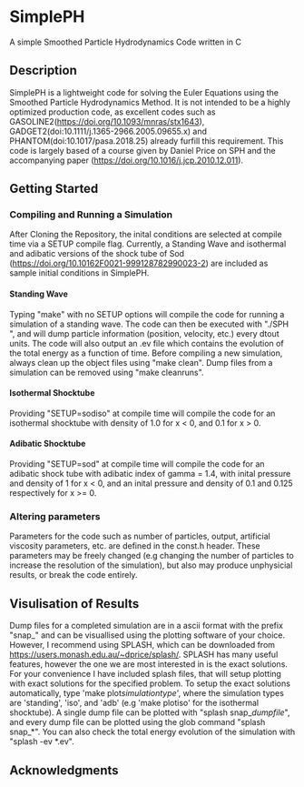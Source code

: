 # SimplePH
A simple Smoothed Particle Hydrodynamics Code written in C
## Description
SimplePH is a lightweight code for solving the Euler Equations using the Smoothed Particle Hydrodynamics Method.
It is not intended to be a highly optimized production code, as excellent codes such as GASOLINE2(https://doi.org/10.1093/mnras/stx1643), GADGET2(doi:10.1111/j.1365-2966.2005.09655.x) and PHANTOM(doi:10.1017/pasa.2018.25) already furfill this requirement.
This code is largely based of a course given by Daniel Price on SPH and the accompanying paper (https://doi.org/10.1016/j.jcp.2010.12.011). 
## Getting Started

### Compiling and Running a Simulation 
After Cloning the Repository, the inital conditions are selected at compile time via a SETUP compile flag. Currently, a Standing Wave and isothermal and adibatic versions of the shock tube of Sod (https://doi.org/10.10162F0021-999128782990023-2) are included as sample initial conditions in SimplePH.

#### Standing Wave
Typing "make" with no SETUP options will compile the code for running a simulation of a standing wave. The code can then be executed with "./SPH
", and will dump particle information (position, velocity, etc.) every dtout units. The code will also output an .ev file which contains the evolution of the total energy as a function of time. Before compiling a new simulation, always clean up the object files using "make clean". Dump files from a simulation can be removed using "make cleanruns". 

#### Isothermal Shocktube
Providing "SETUP=sodiso" at compile time will compile the code for an isothermal shocktube with density of 1.0 for x < 0, and 0.1 for x > 0. 

#### Adibatic Shocktube
Providing "SETUP=sod" at compile time will compile the code for an adibatic shock tube with adibatic index of gamma = 1.4, with inital pressure and density of 1 for x < 0, and an inital pressure and density of 0.1 and 0.125 respectively for x >= 0.  

### Altering parameters
Parameters for the code such as number of particles, output, artificial viscosity parameters, etc. are defined in the const.h header. These parameters may be freely changed (e.g changing the number of particles to increase the resolution of the simulation), but also may produce unphysicial results, or break the code entirely. 

## Visulisation of Results
Dump files for a completed simulation are in a ascii format with the prefix "snap_" and can be visuallised using the plotting software of your choice. However, I recommend using SPLASH, which can be downloaded from https://users.monash.edu.au/~dprice/splash/. SPLASH has many useful features, however the one we are most interested in is the exact solutions. For your convenience I have included splash files, that will setup plotting with exact solutions for the specified problem. To setup the exact solutions automatically, type 'make plot*simulationtype*', where the simulation types are 'standing', 'iso', and 'adb' (e.g 'make plotiso' for the isothermal shocktube).
A single dump file can be plotted with "splash snap_*dumpfile*", and every dump file can be plotted using the glob command "splash snap_*". You can also check the total energy evolution of the simulation with "splash -ev *.ev".  

## Acknowledgments
